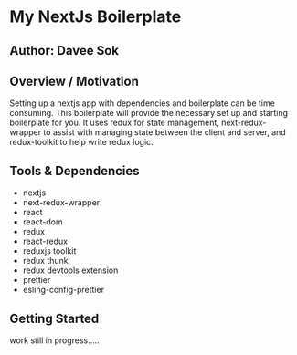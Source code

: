 # My NextJs Boilerplate

## Author: Davee Sok

## Overview / Motivation

Setting up a nextjs app with dependencies and boilerplate can be time consuming. This boilerplate will provide the necessary set up and starting boilerplate for you. It uses redux for state management, next-redux-wrapper to assist with managing state between the client and server, and redux-toolkit to help write redux logic.

## Tools & Dependencies

- nextjs
- next-redux-wrapper
- react
- react-dom
- redux
- react-redux
- reduxjs toolkit
- redux thunk
- redux devtools extension
- prettier
- esling-config-prettier

## Getting Started

work still in progress.....

